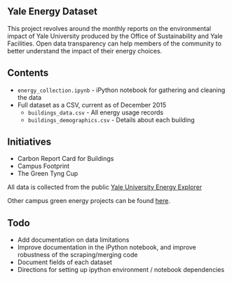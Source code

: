 ## Yale Energy Dataset

This project revolves around the monthly reports on the environmental impact of Yale University produced by the Office of Sustainability and Yale Facilities. Open data transparency can help members of the community to better understand the impact of their energy choices.

## Contents

- `energy_collection.ipynb` - iPython notebook for gathering and cleaning the data 
- Full dataset as a CSV, current as of December 2015
    - `buildings_data.csv` - All energy usage records
    - `buildings_demographics.csv` - Details about each building

## Initiatives
- Carbon Report Card for Buildings
- Campus Footprint
- The Green Tyng Cup

All data is collected from the public [Yale University Energy Explorer](http://java.facilities.yale.edu/energy/)

Other campus green energy projects can be found [here](www.cameronyick.us/yalegreen).

## Todo
- Add documentation on data limitations 
- Improve documentation in the iPython notebook, and improve robustness of the scraping/merging code 
- Document fields of each dataset
- Directions for setting up ipython environment / notebook dependencies